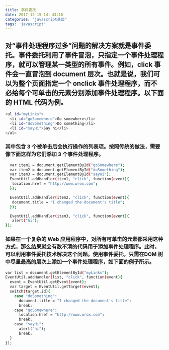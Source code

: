 ```yaml
---
title: 事件委托
date: 2017-12-15 14：43:16
categories: "javascript基础"
tags: 'javascript'
---
```

## 对“事件处理程序过多”问题的解决方案就是事件委托。事件委托利用了事件冒泡，只指定一个事件处理程序，就可以管理某一类型的所有事件。例如，click 事件会一直冒泡到 document 层次。也就是说，我们可以为整个页面指定一个 onclick 事件处理程序，而不必给每个可单击的元素分别添加事件处理程序。以下面的 HTML 代码为例。
``` bash
<ul id="myLinks">
  <li id="goSomewhere">Go somewhere</li>
  <li id="doSomething">Do something</li>
  <li id="sayHi">Say hi</li>
</ul> 
```
### 其中包含 3 个被单击后会执行操作的列表项。按照传统的做法，需要像下面这样为它们添加 3 个事件处理程序。

``` bash
  var item1 = document.getElementById("goSomewhere");
  var item2 = document.getElementById("doSomething");
  var item3 = document.getElementById("sayHi");
  EventUtil.addHandler(item1, "click", function(event){
   location.href = "http://www.wrox.com";
  });

  EventUtil.addHandler(item2, "click", function(event){
   document.title = "I changed the document's title";
  });

  EventUtil.addHandler(item3, "click", function(event){
   alert("hi");
}); 
```
### 如果在一个复杂的 Web 应用程序中，对所有可单击的元素都采用这种方式，那么结果就会有数不清的代码用于添加事件处理程序。此时，可以利用事件委托技术解决这个问题。使用事件委托，只需在DOM 树中尽量最高的层次上添加一个事件处理程序，如下面的例子所示。

``` bash
var list = document.getElementById("myLinks");
EventUtil.addHandler(list, "click", function(event){
  event = EventUtil.getEvent(event);
  var target = EventUtil.getTarget(event);
  switch(target.id){
    case "doSomething":
      document.title = "I changed the document's title";
      break;
    case "goSomewhere":
      location.href = "http://www.wrox.com";
      break;
    case "sayHi":
      alert("hi");
      break;
  }
});
```
